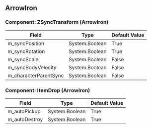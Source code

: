 ## ArrowIron

### Component: ZSyncTransform (ArrowIron)

|Field|Type|Default Value|
|-----|----|-------------|
|m_syncPosition|System.Boolean|True|
|m_syncRotation|System.Boolean|True|
|m_syncScale|System.Boolean|False|
|m_syncBodyVelocity|System.Boolean|False|
|m_characterParentSync|System.Boolean|False|

### Component: ItemDrop (ArrowIron)

|Field|Type|Default Value|
|-----|----|-------------|
|m_autoPickup|System.Boolean|True|
|m_autoDestroy|System.Boolean|True|

